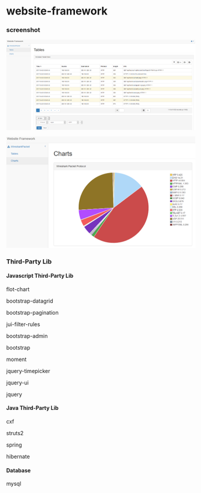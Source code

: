# website-framework

### screenshot

![tables](./screenshot/wireshark-packet-http-table.png)

![charts](./screenshot/wireshark-packet-protocol-chart.png)

### Third-Party Lib

#### Javascript Third-Party Lib

flot-chart

bootstrap-datagrid

bootstrap-pagination

jui-filter-rules

bootstrap-admin

bootstrap

moment

jquery-timepicker

jquery-ui

jquery

#### Java Third-Party Lib

cxf

struts2

spring

hibernate

#### Database

mysql